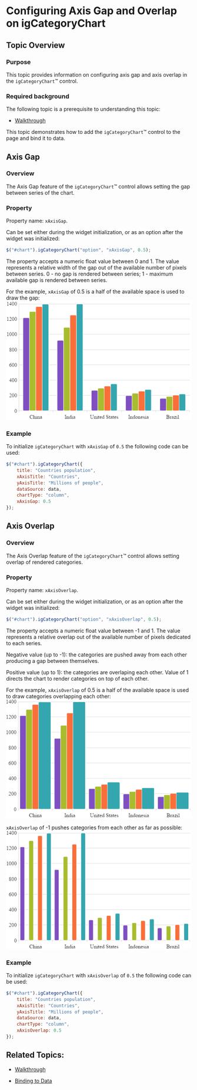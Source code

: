 ﻿<!--
|metadata|
{
    "fileName": "categorychart-configuring-axis-gap-and-overlap",
    "controlName": "igCategoryChart",
    "tags": ["API", "CategoryChart", "Axes"]
}
|metadata|
-->

# Configuring Axis Gap and Overlap on igCategoryChart

## Topic Overview

### Purpose

This topic provides information on configuring axis gap and axis overlap in the `igCategoryChart`™ control.

### Required background

The following topic is a prerequisite to understanding this topic:
- [Walkthrough](categorychart-walkthrough.html)

This topic demonstrates how to add the `igCategoryChart`™ control to the page and bind it to data.

## Axis Gap

### Overview

The Axis Gap feature of the `igCategoryChart`™ control allows setting the gap between series of the chart.

### Property

Property name: `xAxisGap`.

Can be set either during the widget initialization, or as an option after the widget was initialized:
```javascript
$("#chart").igCategoryChart("option", "xAxisGap", 0.5);
```

The property accepts a numeric float value between 0 and 1. The value represents a relative width of the gap out of the available number of pixels between series. 0 - no gap is rendered between series; 1 - maximum available gap is rendered between series.

For the example, `xAxisGap` of 0.5 is a half of the available space is used to draw the gap:<br>
![](images/categorychart-axis-gap-00.png) 

### Example

To initialize `igCategoryChart` with `xAxisGap` of `0.5` the following code can be used:

```javascript
$("#chart").igCategoryChart({
    title: "Countries population",
    xAxisTitle: "Countries",
    yAxisTitle: "Millions of people",
    dataSource: data,
    chartType: "column",
    xAxisGap: 0.5
});
```

## Axis Overlap

### Overview

The Axis Overlap feature of the `igCategoryChart`™ control allows setting overlap of rendered categories.

### Property

Property name: `xAxisOverlap`.

Can be set either during the widget initialization, or as an option after the widget was initialized:
```javascript
$("#chart").igCategoryChart("option", "xAxisOverlap", 0.5);
```

The property accepts a numeric float value between -1 and 1. The value represents a relative overlap out of the available number of pixels dedicated to each series.

Negative value (up to -1): the categories are pushed away from each other producing a gap between themselves.

Positive value (up to 1): the categories are overlaping each other. Value of 1 directs the chart to render categories on top of each other.

For the example, `xAxisOverlap` of 0.5 is a half of the available space is used to draw categories overlapping each other:<br>
![](images/categorychart-axis-overlap-00.png) 

`xAxisOverlap` of -1 pushes categories from each other as far as possible:<br>
![](images/categorychart-axis-overlap-01.png)

### Example

To initialize `igCategoryChart` with `xAxisOverlap` of `0.5` the following code can be used:

```javascript
$("#chart").igCategoryChart({
    title: "Countries population",
    xAxisTitle: "Countries",
    yAxisTitle: "Millions of people",
    dataSource: data,
    chartType: "column",
    xAxisOverlap: 0.5
});
```

## Related Topics:

- [Walkthrough](categorychart-walkthrough.html)

- [Binding to Data](categorychart-binding-to-data.html)